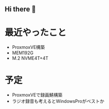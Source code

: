 ## Hi there 👋

<!--
**aeolia/aeolia** is a ✨ _special_ ✨ repository because its `README.md` (this file) appears on your GitHub profile.

Here are some ideas to get you started:

- 🔭 I’m currently working on ...
- 🌱 I’m currently learning ...
- 👯 I’m looking to collaborate on ...
- 🤔 I’m looking for help with ...
- 💬 Ask me about ...
- 📫 How to reach me: ...
- 😄 Pronouns: ...
- ⚡ Fun fact: ...
-->

# 最近やったこと
- ProxmoxVE構築
 - MEM192G
 - M.2 NVME4T+4T

# 予定
- ProxmoxVEで録画鯖構築
- ラジオ録音も考えるとWindowsProがベストか
